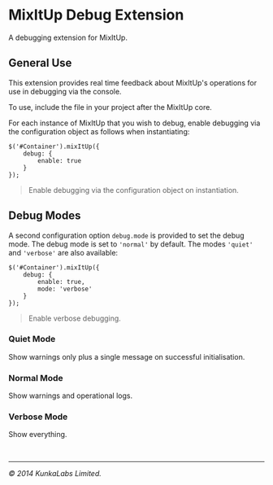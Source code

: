 MixItUp Debug Extension
=========

A debugging extension for MixItUp.

## General Use

This extension provides real time feedback about MixItUp's operations for use in debugging via the console.

To use, include the file in your project after the MixItUp core.

For each instance of MixItUp that you wish to debug, enable debugging via the configuration object as follows when instantiating:

```
$('#Container').mixItUp({
	debug: {
		enable: true
	}
});
```
> Enable debugging via the configuration object on instantiation.

## Debug Modes

A second configuration option `debug.mode` is provided to set the debug mode. The debug mode is set to `'normal'` by default. The modes `'quiet'` and `'verbose'` are also available:

```
$('#Container').mixItUp({
	debug: {
		enable: true,
		mode: 'verbose'
	}
});
```
> Enable verbose debugging.

### Quiet Mode

Show warnings only plus a single message on successful initialisation.

### Normal Mode

Show warnings and operational logs.

### Verbose Mode

Show everything.

<br/>
<hr/>

*&copy; 2014 KunkaLabs Limited.*
